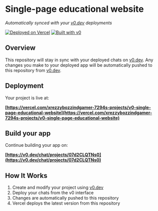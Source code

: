 # Single-page educational website

*Automatically synced with your [v0.dev](https://v0.dev) deployments*

[![Deployed on Vercel](https://img.shields.io/badge/Deployed%20on-Vercel-black?style=for-the-badge&logo=vercel)](https://vercel.com/xrezzybozzindgamer-7294s-projects/v0-single-page-educational-website)
[![Built with v0](https://img.shields.io/badge/Built%20with-v0.dev-black?style=for-the-badge)](https://v0.dev/chat/projects/07d2CLQTNs0)

## Overview

This repository will stay in sync with your deployed chats on [v0.dev](https://v0.dev).
Any changes you make to your deployed app will be automatically pushed to this repository from [v0.dev](https://v0.dev).

## Deployment

Your project is live at:

**[https://vercel.com/xrezzybozzindgamer-7294s-projects/v0-single-page-educational-website](https://vercel.com/xrezzybozzindgamer-7294s-projects/v0-single-page-educational-website)**

## Build your app

Continue building your app on:

**[https://v0.dev/chat/projects/07d2CLQTNs0](https://v0.dev/chat/projects/07d2CLQTNs0)**

## How It Works

1. Create and modify your project using [v0.dev](https://v0.dev)
2. Deploy your chats from the v0 interface
3. Changes are automatically pushed to this repository
4. Vercel deploys the latest version from this repository
